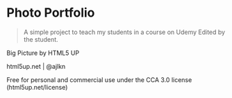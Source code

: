 # Photo Portfolio

> A simple project to teach my students in a course on Udemy Edited by the student.

Big Picture by HTML5 UP

html5up.net | @ajlkn

Free for personal and commercial use under the CCA 3.0 license (html5up.net/license)

